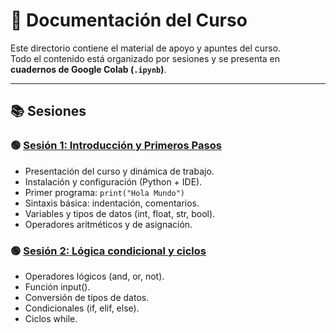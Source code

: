 # 📘 Documentación del Curso

Este directorio contiene el material de apoyo y apuntes del curso.  
Todo el contenido está organizado por sesiones y se presenta en **cuadernos de Google Colab (`.ipynb`)**.

---

## 📚 Sesiones

### 🟢 [Sesión 1: Introducción y Primeros Pasos](./IPP_Sesion1.ipynb)
- Presentación del curso y dinámica de trabajo.  
- Instalación y configuración (Python + IDE).  
- Primer programa:  ```print("Hola Mundo") ```
- Sintaxis básica: indentación, comentarios.
- Variables y tipos de datos (int, float, str, bool).
- Operadores aritméticos y de asignación.

### 🟢 [Sesión 2: Lógica condicional y ciclos](./IPP_Sesion2.ipynb)
- Operadores lógicos (and, or, not). 
- Función input().
- Conversión de tipos de datos.
- Condicionales (if, elif, else).
- Ciclos while.

<!-- ### 🟢 Sesión 3: Estructuras de datos y funciones
- Estructuras de datos: listas, tuplas, diccionarios y sets.
- Funciones: definición, parámetros, retorno.
- Funciones avanzadas: argumentos nombrados y anidadas.
- Modularización: organización del código en archivos y módulos.

### 🟢 Sesión 4: Archivos y manejo de errores
- Manejo de archivos (open, read, write, with).
- Introducción al manejo de errores (try, except, finally).
- Ejercicios integradores (estructuras + funciones + archivos).

### 🟡 Sesión 5: Evaluación parcial

### 🟢 Sesión 6: Paquetes y librerías en Python
- Introducción a pip e instalación de paquetes externos.
- Uso de librerías estándar (random, math, datetime).

### 🟢 Sesión 7: Automatización con scripts
- Desarrollo de scripts útiles: automatización de tareas sencillas.

### 🟢 Sesión 8: Mini herramientas en terminal
- Mini herramientas en terminal (calculadora, gestor de notas, etc.).

### 🟢 Sesión 9: Primeros pasos con Flask
- Introducción a Flask.
- Primera app web (Hello World).
- Explicación de rutas y plantillas básicas.

### 🟢 Sesión 10: Aplicaciones web con Flask
- Conectar un script de Python a Flask para mostrar resultados en la web.

### 🟡 Sesión 11: Evaluación final -->
